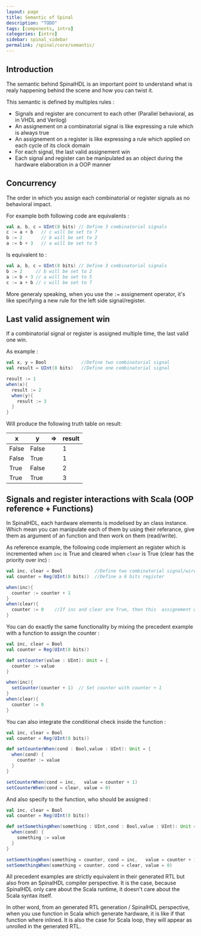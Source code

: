```yaml
---
layout: page
title: Semantic of Spinal
description: "TODO"
tags: [components, intro]
categories: [intro]
sidebar: spinal_sidebar
permalink: /spinal/core/semantic/
---
```


## Introduction
The semantic behind SpinalHDL is an important point to understand what is realy happening behind the scene and how you can twist it.

This semantic is defined by multiples rules :

- Signals and register are concurrent to each other (Parallel behavioral, as in VHDL and Verilog)
- An assignement on a combinatorial signal is like expressing a rule which is always true
- An assignement on a register is like expressing a rule which applied on each cycle of its clock domain
- For each signal, the last valid assignement win
- Each signal and register can be manipulated as an object during the hardware elaboration in a OOP manner

## Concurrency

The order in which you assign each combinatorial or register signals as no behavioral impact.

For example both following code are equivalents :

```scala
val a, b, c = UInt(8 bits) // Define 3 combinatorial signals
c := a + b   // c will be set to 7
b := 2       // b will be set to 2
a := b + 3   // a will be set to 5
```

Is equivalent to :

```scala
val a, b, c = UInt(8 bits) // Define 3 combinatorial signals
b := 2     // b will be set to 2
a := b + 3 // a will be set to 5
c := a + b // c will be set to 7
```

More generaly speaking, when you use the `:=` assignement operator, it's like specifying a new rule for the left side signal/register.

## Last valid assignement win
If a combinatorial signal or register is assigned multiple time, the last valid one win.

As example :

```scala
val x, y = Bool             //Define two combinatorial signal
val result = UInt(8 bits)   //Define one combinatorial signal

result := 1
when(x){
  result := 2
  when(y){
    result := 3
  }
}
```

Will produce the following truth table on result:

| x     | y     | => | result |
| ----- | ----- | -- | ------ |
| False | False |    | 1      |
| False | True  |    | 1      |
| True  | False |    | 2      |
| True  | True  |    | 3      |


## Signals and register interactions with Scala (OOP reference + Functions)
In SpinalHDL, each hardware elements is modelised by an class instance. Which mean you can manipulate each of them by using their referance, give them as argument of an function and then work on them (read/write).

As reference example, the following code implement an register which is incremented when `inc` is True and cleared when `clear` is True (clear has the priority over inc) :

```scala
val inc, clear = Bool            //Define two combinatorial signal/wire
val counter = Reg(UInt(8 bits))  //Define a 8 bits register

when(inc){
  counter := counter + 1
}
when(clear){
  counter := 0    //If inc and clear are True, then this  assignement win (Last valid assignement rule)
}
```

You can do exactly the same functionality by mixing the precedent example with a function to assign the counter :

```scala
val inc, clear = Bool
val counter = Reg(UInt(8 bits))

def setCounter(value : UInt): Unit = {
  counter := value
}

when(inc){
  setCounter(counter + 1)  // Set counter with counter + 1
}
when(clear){
  counter := 0
}
```
You can also integrate the conditional check inside the function :

```scala
val inc, clear = Bool
val counter = Reg(UInt(8 bits))

def setCounterWhen(cond : Bool,value : UInt): Unit = {
  when(cond) {
    counter := value
  }
}

setCounterWhen(cond = inc,   value = counter + 1)
setCounterWhen(cond = clear, value = 0)
```

And also specify to the function, who should be assigned :


```scala
val inc, clear = Bool
val counter = Reg(UInt(8 bits))

def setSomethingWhen(something : UInt,cond : Bool,value : UInt): Unit = {
  when(cond) {
    something := value
  }
}

setSomethingWhen(something = counter, cond = inc,   value = counter + 1)
setSomethingWhen(something = counter, cond = clear, value = 0)
```

All precedent examples are strictly equivalent in their generated RTL but also from an SpinalHDL compiler perspective. It is the case, because SpinalHDL only care about the Scala runtime, it doesn't care about the Scala syntax itself.

In other word, from an generated RTL generation / SpinalHDL perspective, when you use function in Scala which generate hardware, it is like if that function where inlined. It is also the case for Scala loop, they will appear as unrolled in the generated RTL.
